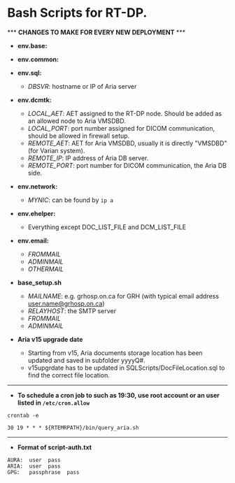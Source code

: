 # Bash Scripts for RT-DP.


*** __CHANGES TO MAKE FOR EVERY NEW DEPLOYMENT__ ***

* **env.base:**

* **env.common:**

* **env.sql:**
	- _DBSVR_: hostname or IP of Aria server

* **env.dcmtk:**
	- _LOCAL_AET_: AET assigned to the RT-DP node. Should be added as an allowed node to Aria VMSDBD.
	- _LOCAL_PORT_: port number assigned for DICOM communication, should be allowed in firewall setup.
	- _REMOTE_AET_: AET for Aria VMSDBD, usually it is directly "VMSDBD" (for Varian system).
	- _REMOTE_IP_: IP address of Aria DB server.
	- _REMOTE_PORT_: port number for DICOM communication, the Aria DB side.

* **env.network:**
	- _MYNIC_: can be found by `ip a`

* **env.ehelper:**
	- Everything except DOC_LIST_FILE and DCM_LIST_FILE

* **env.email:**
	- _FROMMAIL_
	- _ADMINMAIL_
	- _OTHERMAIL_

* **base_setup.sh**
  	- _MAILNAME_: e.g. grhosp.on.ca for GRH (with typical email address user.name@grhosp.on.ca)
  	- _RELAYHOST_: the SMTP server
  	- _FROMMAIL_
  	- _ADMINMAIL_
  	  
* **Aria v15 upgrade date**
	- Starting from v15, Aria documents storage location has been updated and saved in subfolder yyyyQ#. 
	- v15upgrdate has to be updated in SQLScripts/DocFileLocation.sql to find the correct file location.


-------------------------------------

* __To schedule a cron job to such as 19:30, use root account or an user listed in `/etc/cron.allow`__

```
crontab -e

30 19 * * * ${RTEMRPATH}/bin/query_aria.sh
```

-------------------------------------

* __Format of script-auth.txt__

```
AURA:  user  pass
ARIA:  user  pass
GPG:   passphrase  pass
```

